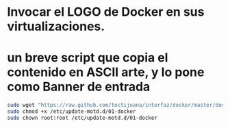# Invocar el LOGO de Docker en sus virtualizaciones.
# un breve script que copia el contenido en ASCII arte, y lo pone como Banner de entrada

```bash
sudo wget "https://raw.github.com/tectijuana/interfaz/docker/master/dockerlogo.sh" -O /etc/update-motd.d/01-docker
sudo chmod +x /etc/update-motd.d/01-docker
sudo chown root:root /etc/update-motd.d/01-docker
```
